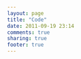```yaml
---
layout: page
title: "Code"
date: 2011-09-19 23:14
comments: true
sharing: true
footer: true
---
```

